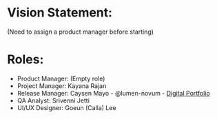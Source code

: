 # Vision Statement:
(Need to assign a product manager before starting)

# Roles:
- Product Manager: (Empty role)
- Project Manager: Kayana Rajan
- Release Manager: Caysen Mayo - @lumen-novum - [Digital Portfolio][1]
- QA Analyst: Srivenni Jetti
- UI/UX Designer: Goeun (Calla) Lee

[1]: https://codermerlin.academy/users/caysen-mayo/Digital%20Portfolio/index.html
